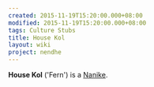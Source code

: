 ```yaml
---
created: 2015-11-19T15:20:00.000+08:00
modified: 2015-11-19T15:20:00.000+08:00
tags: Culture Stubs
title: House Kol
layout: wiki
project: nendhe
---
```


**House Kol** ('Fern') is a [Nanike](/content/kyahida_wiki/wiki/Nanike).
